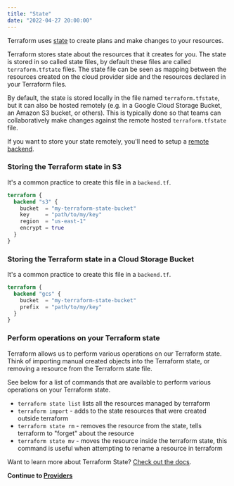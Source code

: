 ```yaml
---
title: "State"
date: "2022-04-27 20:00:00"
---
```


Terraform uses [state](https://www.terraform.io/language/state) to create plans and make changes to your resources.


Terraform stores state about the resources that it creates for you.
The state is stored in so called state files, by default these files are called `terraform.tfstate` files.
The state file can be seen as mapping between the resources created on the cloud provider side and the resources declared in your Terraform files.


By default, the state is stored locally in the file named `terraform.tfstate`, but it can also be hosted remotely (e.g. in a Google Cloud Storage Bucket, an Amazon S3 bucket, or others).
This is typically done so that teams can collaboratively make changes against the remote hosted `terraform.tfstate` file.

If you want to store your state remotely, you'll need to setup a [remote backend](https://www.terraform.io/language/settings/backends/configuration#backend-configuration).

### Storing the Terraform state in S3

It's a common practice to create this file in a `backend.tf`.

```terraform
terraform {
  backend "s3" {
    bucket  = "my-terraform-state-bucket"
    key     = "path/to/my/key"
    region  = "us-east-1"
    encrypt = true
  }
}
```

### Storing the Terraform state in a Cloud Storage Bucket

It's a common practice to create this file in a `backend.tf`.

```terraform
terraform {
  backend "gcs" {
    bucket  = "my-terraform-state-bucket"
    prefix  = "path/to/my/key"
  }
}
```

### Perform operations on your Terraform state

Terraform allows us to perform various operations on our Terraform state.
Think of importing manual created objects into the Terraform state, or removing a resource from the Terraform state file.

See below for a list of commands that are available to perform various operations on your Terraform state.

* `terraform state list` lists all the resources managed by terraform
* `terraform import` - adds to the state resources that were created outside terraform
* `terraform state rm` - removes the resource from the state, tells terraform to "forget" about the resource
* `terraform state mv` - moves the resource inside the terraform state, this command is useful when attempting to rename a resource in terraform


Want to learn more about Terraform State? [Check out the docs](https://www.terraform.io/language/state).

**Continue to [Providers](../providers)**

